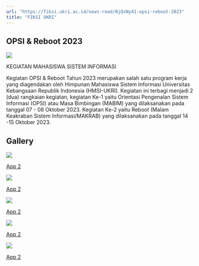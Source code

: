 ```yaml
---
url: "https://fiksi.ukri.ac.id/news-read/NjQxNy41-opsi-reboot-2023"
title: "FIKSI UKRI"
---
```


## OPSI & Reboot 2023

![](https://fiksi.ukri.ac.id/storage/upload/file/berita/thumbnail/file_1699430694_opsi_&_reboot_2023.jpg)

KEGIATAN MAHASISWA SISTEM INFORMASI



Kegiatan OPSI & Reboot Tahun 2023 merupakan salah satu program kerja yang diagendakan oleh Himpunan Mahasiswa Sistem Informasi Universitas Kebangsaan Republik Indonesia (HMSI-UKRI). Kegiatan ini terbagi menjadi 2 (dua) rangkaian kegiatan, kegiatan Ke-1 yaitu Orientasi Pengenalan Sistem Informasi (OPSI) atau Masa Bimbingan (MABIM) yang dilaksanakan pada tanggal 07 - 08 Oktober 2023. Kegiatan Ke-2 yaitu Reboot (Malam Keakraban Sistem Informasi/MAKRAB) yang dilaksanakan pada tanggal 14 -15 Oktober 2023.

## Gallery

![](https://fiksi.ukri.ac.id/storage/upload/file/berita/gallery/berita_1699430695IMG_1867.JPG)

[App 2](https://fiksi.ukri.ac.id/storage/upload/file/berita/gallery/berita_1699430695IMG_1867.JPG "App 2")

![](https://fiksi.ukri.ac.id/storage/upload/file/berita/gallery/berita_1699430695IMG_1419.JPG)

[App 2](https://fiksi.ukri.ac.id/storage/upload/file/berita/gallery/berita_1699430695IMG_1419.JPG "App 2")

![](https://fiksi.ukri.ac.id/storage/upload/file/berita/gallery/berita_1699430695IMG_0015.JPG)

[App 2](https://fiksi.ukri.ac.id/storage/upload/file/berita/gallery/berita_1699430695IMG_0015.JPG "App 2")

![](https://fiksi.ukri.ac.id/storage/upload/file/berita/gallery/berita_1699430695IMG_0238.JPG)

[App 2](https://fiksi.ukri.ac.id/storage/upload/file/berita/gallery/berita_1699430695IMG_0238.JPG "App 2")

![](https://fiksi.ukri.ac.id/storage/upload/file/berita/gallery/berita_1699430695IMG_0164_(1).JPG)

[App 2](https://fiksi.ukri.ac.id/storage/upload/file/berita/gallery/berita_1699430695IMG_0164_(1).JPG "App 2")